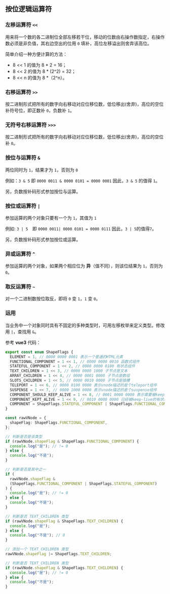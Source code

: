 ## 按位逻辑运算符

### 左移运算符 `<<`

用来将一个数的各二进制位全部左移若干位，移动的位数由右操作数指定，右操作数必须是非负值，其右边空出的位用 `0` 填补，高位左移溢出则舍弃该高位。

简单介绍一种方便计算的方法：

- 8 << 1 的值为 8 \* 2 = 16；
- 8 << 2 的值为 8 \* (2^2) = 32；
- 8 << n 的值为 8 \*（2^n）。

### 右移运算符 `>>`

按二进制形式把所有的数字向右移动对应位移位数，低位移出(舍弃)，高位的空位补符号位，即正数补 `0`，负数补 `1`。

### 无符号右移运算符 `>>>`

按二进制形式把所有的数字向右移动对应位移位数，低位移出(舍弃)，高位的空位补 `0`。

### 按位与运算符 `&`

两位同时为 `1`，结果才为 `1`，否则为 `0`

例如：`3 & 5` 即 `0000 0011 & 0000 0101 = 0000 0001` 因此，`3 & 5` 的值得 `1`。

另，负数按补码形式参加按位与运算。

### 按位或运算符 `|`

参加运算的两个对象只要有一个为 `1`，其值为 `1`

例如: `3 | 5`　即 `0000 0011| 0000 0101 = 0000 0111` 因此，`3 | 5`的值得`7`。

另，负数按补码形式参加按位或运算。

### 异或运算符 `^`

参加运算的两个对象，如果两个相应位为 **异**（值不同），则该位结果为 `1`，否则为 `0`。

### 取反运算符 `~`

对一个二进制数按位取反，即将 `0` 变 `1`，`1` 变 `0`。

### 运用

当业务中一个对象同时具有不固定的多种类型时，可用左移枚举来定义类型。修改用 `|`，查找用 `&`。

参考 **vue3** 代码：

```typescript
export const enum ShapeFlags {
  ELEMENT = 1, // 0000 0000 0001 表示一个普通的HTML元素
  FUNCTIONAL_COMPONENT = 1 << 1, // 0000 0000 0010 函数式组件
  STATEFUL_COMPONENT = 1 << 2, // 0000 0000 0100 有状态组件
  TEXT_CHILDREN = 1 << 3, // 0000 0000 1000 子节点是文本
  ARRAY_CHILDREN = 1 << 4, // 0000 0001 0000 子节点是数组
  SLOTS_CHILDREN = 1 << 5, // 0000 0010 0000 子节点是插槽
  TELEPORT = 1 << 6, // 0000 0100 0000 表示vnode描述的是个teleport组件
  SUSPENSE = 1 << 7, // 0000 1000 0000 表示vnode描述的是个suspense组件
  COMPONENT_SHOULD_KEEP_ALIVE = 1 << 8, // 0001 0000 0000 表示需要被keep-live的有状态组件
  COMPONENT_KEPT_ALIVE = 1 << 9, // 0010 0000 0000 已经被keep-live的有状态组件
  COMPONENT = ShapeFlags.STATEFUL_COMPONENT | ShapeFlags.FUNCTIONAL_COMPONENT, // 0000 0001 0010 组件，有状态组件和函数式组件的统称
}

const rawVNode = {
  shapeFlag: ShapeFlags.FUNCTIONAL_COMPONENT,
};

// 判断是否是该类型
if (rawVNode.shapeFlag & ShapeFlags.FUNCTIONAL_COMPONENT) {
  console.log("是"); // != 0
} else {
  console.log("不是");
}

// 判断是否是其中之一
if (
  rawVNode.shapeFlag &
  (ShapeFlags.FUNCTIONAL_COMPONENT | ShapeFlags.STATEFUL_COMPONENT)
) {
  console.log("是"); // != 0
} else {
  console.log("不是");
}

// 判断是否 TEXT_CHILDREN 类型
if (rawVNode.shapeFlag & ShapeFlags.TEXT_CHILDREN) {
  console.log("是");
} else {
  console.log("不是"); // 0
}

// 添加一个 TEXT_CHILDREN 类型
rawVNode.shapeFlag |= ShapeFlags.TEXT_CHILDREN;

// 判断是否 TEXT_CHILDREN 类型
if (rawVNode.shapeFlag & ShapeFlags.TEXT_CHILDREN) {
  console.log("是"); // != 0
} else {
  console.log("不是");
}
```
